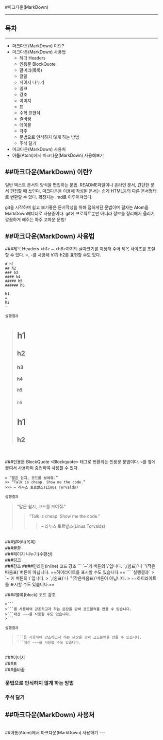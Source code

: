#마크다운(MarkDown)
***
## 목차
----------
- 마크다운(MarkDown) 이란?
- 마크다운(MarkDown) 사용법
  - 헤더 Headers
  - 인용문 BlockQuote
  - 말머리(목록)
  - 글꼴
  - 페이지 나누기
  - 링크
  - 강조
  - 이미지
  - 표
  - 수학 표현식
  - 줄바꿈
  - 테이블
  - 각주
  - 문법으로 인식하지 않게 하는 방법
  - 주석 달기
- 마크다운(MarkDown) 사용처
- 아톰(Atom)에서 마크다운(MarkDown) 사용해보기


##마크다운(MarkDown) 이란?
-------------------------
일반 텍스트 문서의 양식을 편집하는 문법.
README파일이나 온라인 문서, 간단한 문서 편집할 때 쓰인다.
마크다운을 이용해 작성된 문서는 쉽게 HTML등의 다른 문서형태로 변환할 수 있다.
확장자는 .md로 이루어져있다.

git을 시작하며 쉽고 보기좋은 문서작성을 위해 접하게된 문법이며 필자는 Atom을 MarkDown에디터로 사용중이다.
git에 프로젝트뿐만 아니라 정보를 정리해서 올리기 깔끔하게 해주는 아주 고마운 문법!

##마크다운(MarkDown) 사용법
---
###제목 Headers
\<h1> ~ \<h6>까지의 글자크기를 지정해 주어 제목 사이즈를 조절할 수 있다.
\=, -를 사용해 h1과 h2를 표현할 수도 있다.
```
# h1
## h2
### h3
#### h4
##### h5
###### h6

h1
=
h2
-
```

`실행결과`
># h1
>## h2
>### h3
>#### h4
>##### h5
>###### h6
>h1
>=
>h2
>-
</br>

###인용문 BlockQuote
\<Blockquote> 태그로 변환되는 인용문 문법이다.
`>`를 앞에 붙여서 사용하며 중첩하여 사용할 수 있다.
```
> “말은 쉽지, 코드를 보여줘.”
>> “Talk is cheap. Show me the code.”
>>> – 리누스 토르발스(Linus Torvalds)
```
`실행결과`
> “말은 쉽지, 코드를 보여줘.”
>> “Talk is cheap. Show me the code.”
>>> – 리누스 토르발스(Linus Torvalds)
</br>
###말머리(목록)

</br>
###글꼴

</br>
###페이지 나누기(수평선)

</br>
###링크

</br>
###강조
####인라인(inline) 코드 강조
```
`~`키 버튼의 \`입니다.
`,(쉼표)`나 `'(작은따옴표)`버튼이 아닙니다.
==하이라이트를 표시할 수도 있습니다.==
```
`실행결과`
> `~`키 버튼의 \`입니다.
> `,(쉼표)`나 `'(작은따옴표)`버튼이 아닙니다.
> ==하이라이트를 표시할 수도 있습니다.==

####블록(block) 코드 강조
```
>```
>```를 사용하여 강조하고자 하는 문장을 감싸 코드블럭을 만들 수 있습니다.
>```대신 ~~~를 사용할 수도 있습니다.
>```
```
`실행결과`
>```
>```를 사용하여 강조하고자 하는 문장을 감싸 코드블럭을 만들 수 있습니다.
>```대신 ~~~를 사용할 수도 있습니다.
>```

</br>
###이미지

</br>
###표

</br>
###줄바꿈
</br>

### 문법으로 인식하지 않게 하는 방법

### 주석 달기
<!--주석주석주석-->

##마크다운(MarkDown) 사용처
---

</br>
##아톰(Atom)에서 마크다운(MarkDown) 사용하기
---
